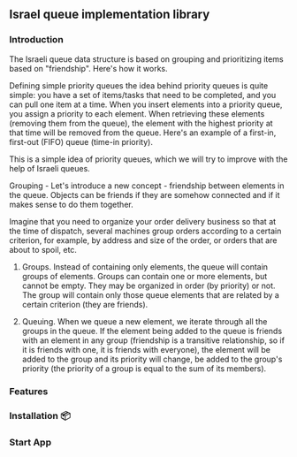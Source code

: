 <p align="center">
<h2>Israel queue implementation library</h2>
</p>

### Introduction
The Israeli queue data structure is based on grouping and prioritizing items based on "friendship". Here's how it works.

Defining simple priority queues the idea behind priority queues is quite simple: you have a set of items/tasks that need to be completed, and you can pull one item at a time. When you insert elements into a priority queue, you assign a priority to each element. When retrieving these elements (removing them from the queue), the element with the highest priority at that time will be removed from the queue. Here's an example of a first-in, first-out (FIFO) queue (time-in priority).

This is a simple idea of priority queues, which we will try to improve with the help of Israeli queues.

Grouping - 
Let's introduce a new concept - friendship between elements in the queue. Objects can be friends if they are somehow connected and if it makes sense to do them together.

Imagine that you need to organize your order delivery business so that at the time of dispatch, several machines group orders according to a certain criterion, for example, by address and size of the order, or orders that are about to spoil, etc.

1) Groups. Instead of containing only elements, the queue will contain groups of elements. Groups can contain one or more elements, but cannot be empty. They may be organized in order (by priority) or not. The group will contain only those queue elements that are related by a certain criterion (they are friends).

2) Queuing. When we queue a new element, we iterate through all the groups in the queue. If the element being added to the queue is friends with an element in any group (friendship is a transitive relationship, so if it is friends with one, it is friends with everyone), the element will be added to the group and its priority will change, be added to the group's priority (the priority of a group is equal to the sum of its members).

### Features

### Installation 📦

### Start App

